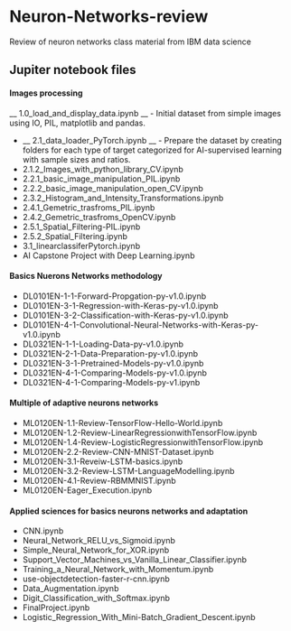 # Neuron-Networks-review
Review of neuron networks class material from IBM data science

## Jupiter notebook files ##
#### Images processing ####
__ 1.0_load_and_display_data.ipynb __ - Initial dataset from simple images using IO, PIL, matplotlib and pandas.
* __ 2.1_data_loader_PyTorch.ipynb __ - Prepare the dataset by creating folders for each type of target categorized for AI-supervised learning with sample sizes and ratios.
* 2.1.2_Images_with_python_library_CV.ipynb
* 2.2.1_basic_image_manipulation_PIL.ipynb
* 2.2.2_basic_image_manipulation_open_CV.ipynb
* 2.3.2_Histogram_and_Intensity_Transformations.ipynb
* 2.4.1_Gemetric_trasfroms_PIL.ipynb
* 2.4.2_Gemetric_trasfroms_OpenCV.ipynb
* 2.5.1_Spatial_Filtering-PIL.ipynb
* 2.5.2_Spatial_Filtering.ipynb
* 3.1_linearclassiferPytorch.ipynb
* AI Capstone Project with Deep Learning.ipynb

#### Basics Nuerons Networks methodology ####
* DL0101EN-1-1-Forward-Propgation-py-v1.0.ipynb
* DL0101EN-3-1-Regression-with-Keras-py-v1.0.ipynb
* DL0101EN-3-2-Classification-with-Keras-py-v1.0.ipynb
* DL0101EN-4-1-Convolutional-Neural-Networks-with-Keras-py-v1.0.ipynb
* DL0321EN-1-1-Loading-Data-py-v1.0.ipynb
* DL0321EN-2-1-Data-Preparation-py-v1.0.ipynb
* DL0321EN-3-1-Pretrained-Models-py-v1.0.ipynb
* DL0321EN-4-1-Comparing-Models-py-v1.0.ipynb
* DL0321EN-4-1-Comparing-Models-py-v1.ipynb

#### Multiple of adaptive neurons networks ####
* ML0120EN-1.1-Review-TensorFlow-Hello-World.ipynb
* ML0120EN-1.2-Review-LinearRegressionwithTensorFlow.ipynb
* ML0120EN-1.4-Review-LogisticRegressionwithTensorFlow.ipynb
* ML0120EN-2.2-Review-CNN-MNIST-Dataset.ipynb
* ML0120EN-3.1-Reveiw-LSTM-basics.ipynb
* ML0120EN-3.2-Review-LSTM-LanguageModelling.ipynb
* ML0120EN-4.1-Review-RBMMNIST.ipynb
* ML0120EN-Eager_Execution.ipynb

#### Applied sciences for basics neurons networks and adaptation ####
* CNN.ipynb
* Neural_Network_RELU_vs_Sigmoid.ipynb
* Simple_Neural_Network_for_XOR.ipynb
* Support_Vector_Machines_vs_Vanilla_Linear_Classifier.ipynb
* Training_a_Neural_Network_with_Momentum.ipynb
* use-objectdetection-faster-r-cnn.ipynb
* Data_Augmentation.ipynb
* Digit_Classification_with_Softmax.ipynb
* FinalProject.ipynb
* Logistic_Regression_With_Mini-Batch_Gradient_Descent.ipynb


